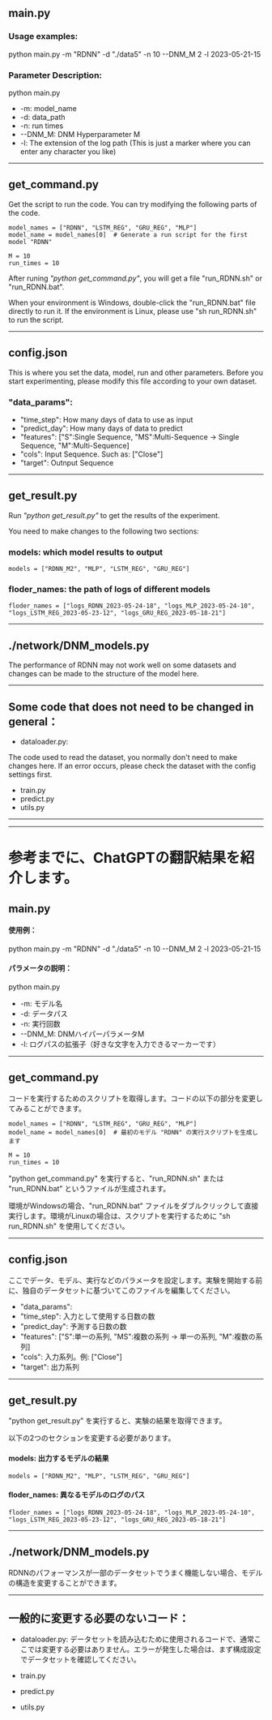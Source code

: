 
##  main.py
### Usage examples:
python main.py -m "RDNN" -d "./data5" -n 10 --DNM_M 2 -l 2023-05-21-15

### Parameter Description:
python main.py 

- -m: model_name 
- -d: data_path
- -n: run times 
- --DNM_M: DNM Hyperparameter M
- -l: The extension of the log path (This is just a marker where you can enter any character you like)

----
##  get_command.py
Get the script to run the code. You can try modifying the following parts of the code.
```
model_names = ["RDNN", "LSTM_REG", "GRU_REG", "MLP"]
model_name = model_names[0]  # Generate a run script for the first model "RDNN"

M = 10
run_times = 10
```
After runing *"python get_command.py"*, you will get a file "run_RDNN.sh" or "run_RDNN.bat".

When your environment is Windows, double-click the "run_RDNN.bat" file directly to run it. If the environment is Linux, please use "sh run_RDNN.sh" to run the script.

----
##  config.json
This is where you set the data, model, run and other parameters. Before you start experimenting, please modify this file according to your own dataset.

### "data_params": 
- "time_step": How many days of data to use as input
- "predict_day": How many days of data to predict
- "features":  ["S":Single Sequence, "MS":Multi-Sequence -> Single Sequence, "M":Multi-Sequence]
- "cols": Input Sequence. Such as: ["Close"]
- "target": Outnput Sequence

----
##  get_result.py
Run *"python get_result.py"* to get the results of the experiment.

You need to make changes to the following two sections:
### models: which model results to output
```
models = ["RDNN_M2", "MLP", "LSTM_REG", "GRU_REG"]
```
### floder_names: the path of logs of different models
```
floder_names = ["logs_RDNN_2023-05-24-18", "logs_MLP_2023-05-24-10", "logs_LSTM_REG_2023-05-23-12", "logs_GRU_REG_2023-05-18-21"]
```

----
## ./network/DNM_models.py
The performance of RDNN may not work well on some datasets and changes can be made to the structure of the model here.

----
## Some code that does not need to be changed in general：

- dataloader.py:

The code used to read the dataset, you normally don't need to make changes here. If an error occurs, please check the dataset with the config settings first.

- train.py 
- predict.py
- utils.py


----
----
# 参考までに、ChatGPTの翻訳結果を紹介します。


## main.py
#### 使用例：
python main.py -m "RDNN" -d "./data5" -n 10 --DNM_M 2 -l 2023-05-21-15

#### パラメータの説明：
python main.py

- -m: モデル名
- -d: データパス
- -n: 実行回数
- --DNM_M: DNMハイパーパラメータM
- -l: ログパスの拡張子（好きな文字を入力できるマーカーです）

----
## get_command.py
コードを実行するためのスクリプトを取得します。コードの以下の部分を変更してみることができます。

```
model_names = ["RDNN", "LSTM_REG", "GRU_REG", "MLP"]
model_name = model_names[0]  # 最初のモデル "RDNN" の実行スクリプトを生成します

M = 10
run_times = 10
```
"python get_command.py" を実行すると、"run_RDNN.sh" または "run_RDNN.bat" というファイルが生成されます。

環境がWindowsの場合、"run_RDNN.bat" ファイルをダブルクリックして直接実行します。環境がLinuxの場合は、スクリプトを実行するために "sh run_RDNN.sh" を使用してください。

----
## config.json
ここでデータ、モデル、実行などのパラメータを設定します。実験を開始する前に、独自のデータセットに基づいてこのファイルを編集してください。

- "data_params":
- "time_step": 入力として使用する日数の数
- "predict_day": 予測する日数の数
- "features": ["S":単一の系列, "MS":複数の系列 -> 単一の系列, "M":複数の系列]
- "cols": 入力系列。例: ["Close"]
- "target": 出力系列

----
## get_result.py
"python get_result.py" を実行すると、実験の結果を取得できます。

以下の2つのセクションを変更する必要があります。
#### models: 出力するモデルの結果
```
models = ["RDNN_M2", "MLP", "LSTM_REG", "GRU_REG"]
```
#### floder_names: 異なるモデルのログのパス
```
floder_names = ["logs_RDNN_2023-05-24-18", "logs_MLP_2023-05-24-10", "logs_LSTM_REG_2023-05-23-12", "logs_GRU_REG_2023-05-18-21"]
```

----
## ./network/DNM_models.py
RDNNのパフォーマンスが一部のデータセットでうまく機能しない場合、モデルの構造を変更することができます。

----
## 一般的に変更する必要のないコード：
- dataloader.py:
データセットを読み込むために使用されるコードで、通常ここでは変更する必要はありません。エラーが発生した場合は、まず構成設定でデータセットを確認してください。

- train.py
- predict.py
- utils.py